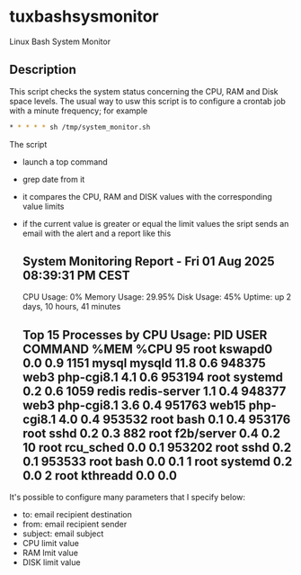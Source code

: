 # tuxbashsysmonitor
Linux Bash System Monitor

## Description

This script checks the system status concerning the CPU, RAM and Disk space levels.
The usual way to usw this script is to configure a crontab job with a minute frequency; for example
```bash
* * * * * sh /tmp/system_monitor.sh
```

The script
- launch a top command
- grep date from it
- it compares the CPU, RAM and DISK values with the corresponding value limits
- if the current value is greater or equal the limit values the sript sends an email with the alert and a report like this

    
    System Monitoring Report - Fri 01 Aug 2025 08:39:31 PM CEST
    ------------------------------------------------------------
    CPU Usage: 0%
    Memory Usage: 29.95%
    Disk Usage: 45%
    Uptime: up 2 days, 10 hours, 41 minutes
    
    Top 15 Processes by CPU Usage:
        PID USER     COMMAND         %MEM %CPU
         95 root     kswapd0          0.0  0.9
       1151 mysql    mysqld          11.8  0.6
     948375 web3     php-cgi8.1       4.1  0.6
     953194 root     systemd          0.2  0.6
       1059 redis    redis-server     1.1  0.4
     948377 web3     php-cgi8.1       3.6  0.4
     951763 web15    php-cgi8.1       4.0  0.4
     953532 root     bash             0.1  0.4
     953176 root     sshd             0.2  0.3
        882 root     f2b/server       0.4  0.2
         10 root     rcu_sched        0.0  0.1
     953202 root     sshd             0.2  0.1
     953533 root     bash             0.0  0.1
          1 root     systemd          0.2  0.0
          2 root     kthreadd         0.0  0.0
    ------------------------------------------------------------


  
It's possible to configure many parameters that I specify below:
- to: email recipient destination
- from: email recipient sender
- subject: email subject
- CPU limit value
- RAM lmit value
- DISK limit value
